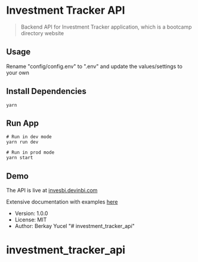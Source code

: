 # Investment Tracker API

> Backend API for Investment Tracker application, which is a bootcamp directory website

## Usage

Rename "config/config.env" to ".env" and update the values/settings to your own

## Install Dependencies

```
yarn
```

## Run App

```
# Run in dev mode
yarn run dev

# Run in prod mode
yarn start
```

## Demo

The API is live at [invesbi.devinbi.com](https://invesbi.devinbi.com)

Extensive documentation with examples [here](https://api.devinbi.com)

- Version: 1.0.0
- License: MIT
- Author: Berkay Yucel
  "# investment_tracker_api"

# investment_tracker_api
